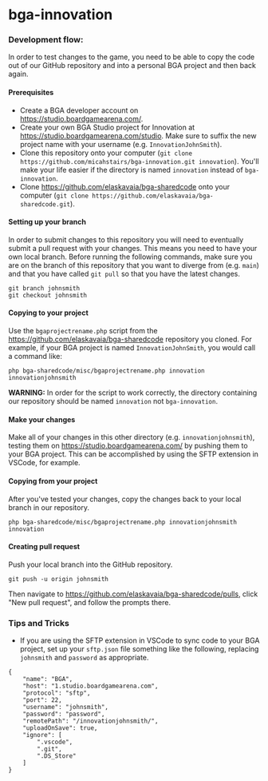 # bga-innovation

### Development flow:

In order to test changes to the game, you need to be able to copy the code out of our GitHub repository and into a personal BGA project and then back again.

#### Prerequisites
- Create a BGA developer account on https://studio.boardgamearena.com/.
- Create your own BGA Studio project for Innovation at https://studio.boardgamearena.com/studio. Make sure to suffix the new project name with your username (e.g. `InnovationJohnSmith`).
- Clone this repository onto your computer (`git clone https://github.com/micahstairs/bga-innovation.git innovation`). You'll make your life easier if the directory is named `innovation` instead of `bga-innovation`.
- Clone https://github.com/elaskavaia/bga-sharedcode onto your computer (`git clone https://github.com/elaskavaia/bga-sharedcode.git`).

#### Setting up your branch
In order to submit changes to this repository you will need to eventually submit a pull request with your changes. This means you need to have your own local branch. Before running the following commands, make sure you are on the branch of this repository that you want to diverge from (e.g. `main`) and that you have called `git pull` so that you have the latest changes.
```
git branch johnsmith
git checkout johnsmith
```

#### Copying to your project
Use the `bgaprojectrename.php` script from the https://github.com/elaskavaia/bga-sharedcode repository you cloned. For example, if your BGA project is named `InnovationJohnSmith`, you would call a command like:
```
php bga-sharedcode/misc/bgaprojectrename.php innovation innovationjohnsmith 
```
**WARNING:** In order for the script to work correctly, the directory containing our repository should be named `innovation` not `bga-innovation`.

#### Make your changes
Make all of your changes in this other directory (e.g. `innovationjohnsmith`), testing them on https://studio.boardgamearena.com/ by pushing them to your BGA project. This can be accomplished by using the SFTP extension in VSCode, for example.

#### Copying from your project
After you've tested your changes, copy the changes back to your local branch in our repository.
```
php bga-sharedcode/misc/bgaprojectrename.php innovationjohnsmith innovation  
```

#### Creating pull request
Push your local branch into the GitHub repository.
```
git push -u origin johnsmith
```
Then navigate to https://github.com/elaskavaia/bga-sharedcode/pulls, click "New pull request", and follow the prompts there.

### Tips and Tricks

- If you are using the SFTP extension in VSCode to sync code to your BGA project, set up your `sftp.json` file something like the following, replacing `johnsmith` and `password` as appropriate.
```
{
    "name": "BGA",
    "host": "1.studio.boardgamearena.com",
    "protocol": "sftp",
    "port": 22,
    "username": "johnsmith",
    "password": "password",
    "remotePath": "/innovationjohnsmith/",
    "uploadOnSave": true,
    "ignore": [
        ".vscode",
        ".git",
        ".DS_Store"
    ]
}
```
